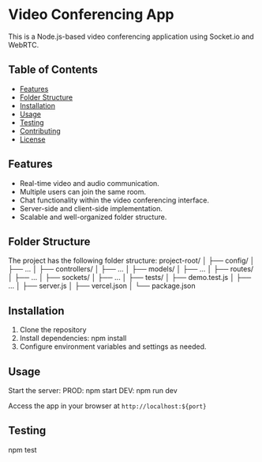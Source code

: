 # Video Conferencing App

This is a Node.js-based video conferencing application using Socket.io and WebRTC.

## Table of Contents

- [Features](#features)
- [Folder Structure](#folder-structure)
- [Installation](#installation)
- [Usage](#usage)
- [Testing](#testing)
- [Contributing](#contributing)
- [License](#license)

## Features

- Real-time video and audio communication.
- Multiple users can join the same room.
- Chat functionality within the video conferencing interface.
- Server-side and client-side implementation.
- Scalable and well-organized folder structure.

## Folder Structure

The project has the following folder structure:
project-root/
│
├── config/
│ ├── ...
│
├── controllers/
│ ├── ...
│
├── models/
│ ├── ...
│
├── routes/
│ ├── ...
│
├── sockets/
│ ├── ...
│
├── tests/
│ ├── demo.test.js
│ ├── ...
│
├── server.js
│
├── vercel.json
│
└── package.json

## Installation

1. Clone the repository
2. Install dependencies: npm install
3. Configure environment variables and settings as needed.

## Usage

Start the server:
PROD: npm start
DEV: npm run dev

Access the app in your browser at `http://localhost:${port}`

## Testing

npm test
